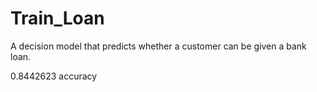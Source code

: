 # Train_Loan
A decision model that predicts whether a customer can be given a bank loan.

0.8442623 accuracy
